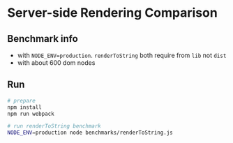 # Server-side Rendering Comparison

## Benchmark info

- with `NODE_ENV=production`. `renderToString` both require from `lib` not `dist`
- with about 600 dom nodes

## Run

```bash
# prepare
npm install
npm run webpack

# run renderToString benchmark
NODE_ENV=production node benchmarks/renderToString.js
```
